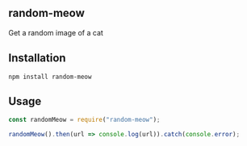 ## random-meow
Get a random image of a cat

## Installation
```
npm install random-meow
```

## Usage
```js
const randomMeow = require("random-meow");

randomMeow().then(url => console.log(url)).catch(console.error);
```